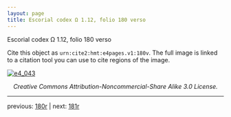 ```yaml
---
layout: page
title: Escorial codex Ω 1.12, folio 180 verso
---
```


Escorial codex Ω 1.12, folio 180 verso

Cite this object as `urn:cite2:hmt:e4pages.v1:180v`.  The full image is linked to a citation tool you can use to cite regions of the image.

[![e4_043](http://www.homermultitext.org/iipsrv?IIIF=/project/homer/pyramidal/deepzoom/hmt/e4img/2017a/e4_043.tif/full/800,/0/default.jpg)](http://www.homermultitext.org/ict2/?urn=urn:cite2:hmt:e4img.2017a:e4_043) 

<p style="text-align: center; font-style: italic;">Creative Commons Attribution-Noncommercial-Share Alike 3.0 License.</p>

---

previous: [180r](../180r/) | next: [181r](../181r/)